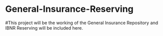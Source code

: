 # General-Insurance-Reserving
#This project will be the working of the General Insurance Repository and IBNR Reserving will be included here.
